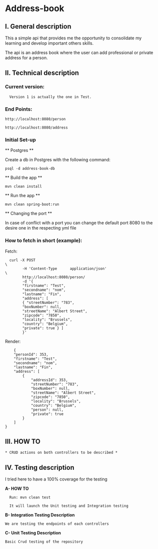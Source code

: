 # Address-book

## I. General description

This a simple api that provides me the opportunity to consolidate my learning and develop important others skills.

The api is an address book where the user can add professional or private address for a person.

## II. Technical description

### Current version:

      Version 1 is actually the one in Test.

### End Points:

    http://localhost:8080/person

    http://localhost:8080/address

### Initial Set-up

** Postgres **

Create a db in Postgres with the following command:

    psql -d address-book-db

** Build the app **

    mvn clean install

** Run the app **

    mvn clean spring-boot:run

** Changing the port **

In case of conflict with a port you can change the default port 8080 to the desire one in the respecting yml file

### How to fetch in short (example):

Fetch:

      curl -X POST                                                                                                                     \
            -H 'Content-Type      application/json'                                                                                       \
            http://localhost:8080/person/
            -d '{
            "firstname": "Test",
            "secondname": "nom",
            "lastname": "Fin",
            "address": [
            { "streetNumber": "783",
            "boxNumber": null,
            "streetName": "Albert Street",
            "zipcode": "7850",
            "locality": "Brussels",
            "country": "Belgium",
            "private": true } ] 
            }'

Render:

        {
        "personId": 353,
        "firstname": "Test",
        "secondname": "nom",
        "lastname": "Fin",
        "address": [
            {
                "addressId": 353,
                "streetNumber": "783",
                "boxNumber": null,
                "streetName": "Albert Street",
                "zipcode": "7850",
                "locality": "Brussels",
                "country": "Belgium",
                "person": null,
                "private": true
            }
        ]
    }

## III. HOW TO

    * CRUD actions on both controllers to be described *

## IV. Testing description

I tried here to have a 100% coverage for the testing

**A- HOW TO**

      Run: mvn clean test
      
      It will launch the Unit testing and Integration testing

**B- Integration Testing Description**

    We are testing the endpoints of each controllers

**C- Unit Testing Description**

    Basic Crud testing of the repository